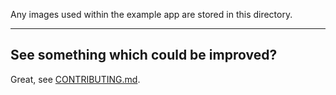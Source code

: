 Any images used within the example app are stored in this directory.

---

## See something which could be improved?

Great, see [CONTRIBUTING.md](../../CONTRIBUTING.md).
